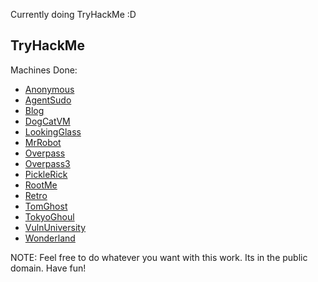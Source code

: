 Currently doing TryHackMe :D

## TryHackMe
Machines Done:

- [Anonymous](./TryHackMe/Anonymous.md)
- [AgentSudo](./TryHackMe/AgentSudo.md)
- [Blog](./TryHackMe/Blog.md)
- [DogCatVM](./TryHackMe/DogCatVM.md)
- [LookingGlass](./TryHackMe/LookingGlass.md)
- [MrRobot](./TryHackMe/MrRobot.md)
- [Overpass](./TryHackMe/Overpass.md)
- [Overpass3](./TryHackMe/Overpass3.md)
- [PickleRick](./TryHackMe/PickleRick.md)
- [RootMe](./TryHackMe/RootMe.md)
- [Retro](./TryHackMe/Retro.md)
- [TomGhost](./TryHackMe/TomGhost.md)
- [TokyoGhoul](./TryHackMe/TokyoGhoul.md)
- [VulnUniversity](./TryHackMe/VulnUniversity.md)
- [Wonderland](./TryHackMe/Wonderland.md)

NOTE: Feel free to do whatever you want with this work. Its in the public domain. Have fun!